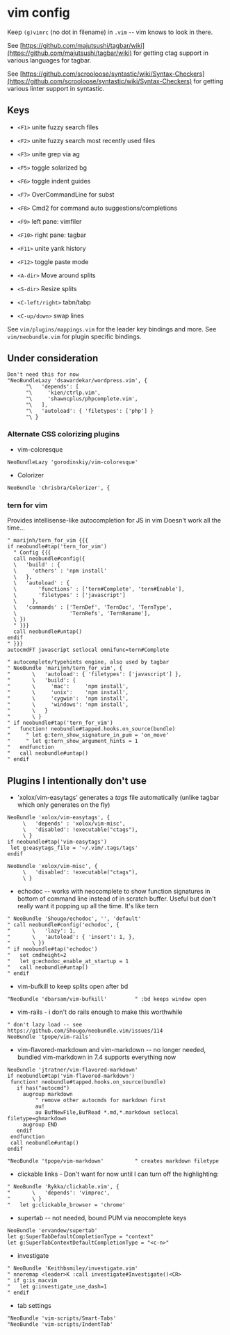 # vim config

Keep `(g)vimrc` (no dot in filename) in `.vim` -- vim knows to look in there.

See [https://github.com/majutsushi/tagbar/wiki](https://github.com/majutsushi/tagbar/wiki)
for getting ctag support in various languages for tagbar.

See [https://github.com/scrooloose/syntastic/wiki/Syntax-Checkers](https://github.com/scrooloose/syntastic/wiki/Syntax-Checkers)
for getting various linter support in syntastic.

## Keys

- `<F1>` unite fuzzy search files
- `<F2>` unite fuzzy search most recently used files
- `<F3>` unite grep via ag

- `<F5>` toggle solarized bg
- `<F6>` toggle indent guides
- `<F7>` OverCommandLine for subst
- `<F8>` Cmd2 for command auto suggestions/completions

- `<F9>` left pane: vimfiler
- `<F10>` right pane: tagbar
- `<F11>` unite yank history
- `<F12>` toggle paste mode

- `<A-dir>` Move around splits
- `<S-dir>` Resize splits
- `<C-left/right>` tabn/tabp

- `<C-up/down>` swap lines

See `vim/plugins/mappings.vim` for the leader key bindings and more.
See `vim/neobundle.vim` for plugin specific bindings.

## Under consideration

```
Don't need this for now
"NeoBundleLazy 'dsawardekar/wordpress.vim', {
      "\   'depends': [
      "\     'kien/ctrlp.vim',
      "\     'shawncplus/phpcomplete.vim',
      "\   ],
      "\   'autoload': { 'filetypes': ['php'] }
      "\ }
```

### Alternate CSS colorizing plugins

- vim-coloresque

 ```
NeoBundleLazy 'gorodinskiy/vim-coloresque'
```

- Colorizer

 ```
NeoBundle 'chrisbra/Colorizer', {
```

### tern for vim

Provides intellisense-like autocompletion for JS in vim
Doesn't work all the time...

```
" marijnh/tern_for_vim {{{
if neobundle#tap('tern_for_vim')
  " Config {{{
  call neobundle#config({
  \   'build' : {
  \     'others' : 'npm install'
  \   },
  \   'autoload' : {
  \       'functions' : ['tern#Complete', 'tern#Enable'],
  \       'filetypes' : ['javascript']
  \     },
  \   'commands' : ['TernDef', 'TernDoc', 'TernType',
  \                 'TernRefs', 'TernRename'],
  \ })
  " }}}
  call neobundle#untap()
endif
" }}}
autocmdFT javascript setlocal omnifunc=tern#Complete

" autocomplete/typehints engine, also used by tagbar
" NeoBundle 'marijnh/tern_for_vim', {
"       \   'autoload': { 'filetypes': ['javascript'] },
"       \   'build': {
"       \     'mac':     'npm install',
"       \     'unix':    'npm install',
"       \     'cygwin':  'npm install',
"       \     'windows': 'npm install',
"       \   }
"       \ }
" if neobundle#tap('tern_for_vim')
"   function! neobundle#tapped.hooks.on_source(bundle)
"     " let g:tern_show_signature_in_pum = 'on_move'
"     " let g:tern_show_argument_hints = 1
"   endfunction
"   call neobundle#untap()
" endif
```

## Plugins I intentionally don't use

- 'xolox/vim-easytags' generates a _tags_ file automatically (unlike tagbar which
only generates on the fly)

 ```
NeoBundle 'xolox/vim-easytags', {
      \   'depends' : 'xolox/vim-misc',
      \   'disabled': !executable("ctags"),
      \ }
if neobundle#tap('vim-easytags')
  let g:easytags_file = '~/.vim/.tags/tags'
endif

NeoBundle 'xolox/vim-misc', {
      \   'disabled': !executable("ctags"),
      \ }
```

- echodoc -- works with neocomplete to show function signatures in bottom of
  command line instead of in scratch buffer. Useful but don't really want it
  popping up all the time. It's like tern

 ```
" NeoBundle 'Shougo/echodoc', '', 'default'
" call neobundle#config('echodoc', {
"       \   'lazy': 1,
"       \   'autoload': { 'insert': 1, },
"       \ })
" if neobundle#tap('echodoc')
"   set cmdheight=2
"   let g:echodoc_enable_at_startup = 1
"   call neobundle#untap()
" endif
```

- vim-bufkill to keep splits open after bd

 ```
"NeoBundle 'dbarsam/vim-bufkill'         " :bd keeps window open
```

- vim-rails - i don't do rails enough to make this worthwhile

 ```
" don't lazy load -- see https://github.com/Shougo/neobundle.vim/issues/114
NeoBundle 'tpope/vim-rails'
```

- vim-flavored-markdown and vim-markdown -- no longer needed, bundled
  vim-markdown in 7.4 supports everything now

 ```
NeoBundle 'jtratner/vim-flavored-markdown'
if neobundle#tap('vim-flavored-markdown')
  function! neobundle#tapped.hooks.on_source(bundle)
    if has("autocmd")
      augroup markdown
          " remove other autocmds for markdown first
          au!
          au BufNewFile,BufRead *.md,*.markdown setlocal filetype=ghmarkdown
      augroup END
    endif
  endfunction
  call neobundle#untap()
endif

"NeoBundle 'tpope/vim-markdown'          " creates markdown filetype
```

- clickable links - Don't want for now until I can turn off the highlighting:

 ```
" NeoBundle 'Rykka/clickable.vim', {
"       \   'depends': 'vimproc',
"       \ }
"   let g:clickable_browser = 'chrome'
```

- supertab -- not needed, bound PUM via neocomplete keys

 ```
NeoBundle 'ervandew/supertab'
let g:SuperTabDefaultCompletionType = "context"
let g:SuperTabContextDefaultCompletionType = "<c-n>"
```

- investigate

 ```
" NeoBundle 'Keithbsmiley/investigate.vim'
" nnoremap <leader>K :call investigate#Investigate()<CR>
" if g:is_macvim
"   let g:investigate_use_dash=1
" endif
```

- tab settings

 ```
"NeoBundle 'vim-scripts/Smart-Tabs'
"NeoBundle 'vim-scripts/IndentTab'
```

